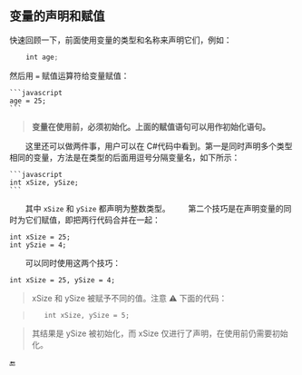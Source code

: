 ## 变量的声明和赋值

快速回顾一下，前面使用变量的类型和名称来声明它们，例如：

```javascript
    int age;
```

然后用 `=` 赋值运算符给变量赋值：

    ```javascript
    age = 25;
    ```

>**变量在使用前，必须初始化。上面的赋值语句可以用作初始化语句。**


&emsp;&emsp;这里还可以做两件事，用户可以在 C#代码中看到。第一是同时声明多个类型相同的变量，方法是在类型的后面用逗号分隔变量名，如下所示：

    ```javascript
    int xSize, ySize;
    ```

&emsp;&emsp;其中 `xSize` 和 `ySize` 都声明为整数类型。
&emsp;&emsp;第二个技巧是在声明变量的同时为它们赋值，即把两行代码合并在一起：

    int xSize = 25;
    int ySzie = 4;

&emsp;&emsp;可以同时使用这两个技巧：

    int xSize = 25, ySize = 4;

>xSize 和 ySize 被赋予不同的值。注意 ⚠️ 下面的代码：

>        int xSize, ySize = 5;

>其结果是 ySize 被初始化，而 xSize 仅进行了声明，在使用前仍需要初始化。






🔚